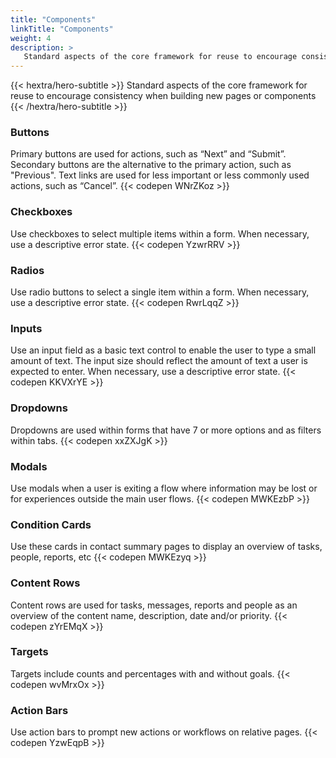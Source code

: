```yaml
---
title: "Components"
linkTitle: "Components"
weight: 4
description: >
   Standard aspects of the core framework for reuse to encourage consistency when building new pages or components 
---
```


{{< hextra/hero-subtitle >}}
  Standard aspects of the core framework for reuse to encourage consistency when building new pages or components 
{{< /hextra/hero-subtitle >}}

### Buttons
Primary buttons are used for actions, such as “Next” and “Submit”. Secondary buttons are the alternative to the primary action, such as "Previous". Text links are used for less important or less commonly used actions, such as “Cancel”.
{{< codepen WNrZKoz >}}

### Checkboxes
Use checkboxes to select multiple items within a form. When necessary, use a descriptive error state.
{{< codepen YzwrRRV >}}

### Radios
Use radio buttons to select a single item within a form. When necessary, use a descriptive error state.
{{< codepen RwrLqqZ >}}

### Inputs
Use an input field as a basic text control to enable the user to type a small amount of text. The input size should reflect the amount of text a user is expected to enter. When necessary, use a descriptive error state.
{{< codepen KKVXrYE >}}

### Dropdowns
Dropdowns are used within forms that have 7 or more options and as filters within tabs.
{{< codepen xxZXJgK >}}

### Modals
Use modals when a user is exiting a flow where information may be lost or for experiences outside the main user flows.
{{< codepen MWKEzbP >}}

### Condition Cards
Use these cards in contact summary pages to display an overview of tasks, people, reports, etc
{{< codepen MWKEzyq >}}

### Content Rows
Content rows are used for tasks, messages, reports and people as an overview of the content name, description, date and/or priority.
{{< codepen zYrEMqX >}}

### Targets
Targets include counts and percentages with and without goals.
{{< codepen wvMrxOx >}}

### Action Bars
Use action bars to prompt new actions or workflows on relative pages.
{{< codepen YzwEqpB >}}